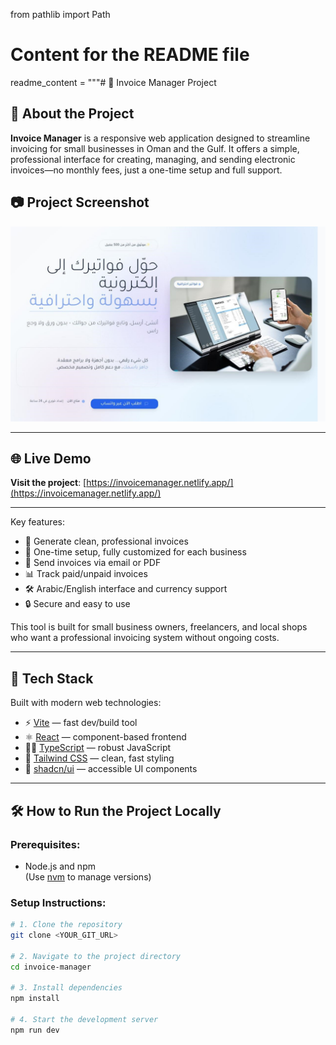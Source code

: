 from pathlib import Path

# Content for the README file
readme_content = """# 💼 Invoice Manager Project

## 📄 About the Project

**Invoice Manager** is a responsive web application designed to streamline invoicing for small businesses in Oman and the Gulf. It offers a simple, professional interface for creating, managing, and sending electronic invoices—no monthly fees, just a one-time setup and full support.

## 📷 Project Screenshot

![Invoice Manager Screenshot](screenshot.png)

---

## 🌐 Live Demo

**Visit the project**: [https://invoicemanager.netlify.app/](https://invoicemanager.netlify.app/)

---

Key features:

- 🧾 Generate clean, professional invoices
- 💼 One-time setup, fully customized for each business
- 📧 Send invoices via email or PDF
- 📊 Track paid/unpaid invoices
- 🛠️ Arabic/English interface and currency support
- 🔒 Secure and easy to use

This tool is built for small business owners, freelancers, and local shops who want a professional invoicing system without ongoing costs.

---

## 🧰 Tech Stack

Built with modern web technologies:

- ⚡ [Vite](https://vitejs.dev/) — fast dev/build tool
- ⚛️ [React](https://reactjs.org/) — component-based frontend
- 🧑‍💻 [TypeScript](https://www.typescriptlang.org/) — robust JavaScript
- 🎨 [Tailwind CSS](https://tailwindcss.com/) — clean, fast styling
- 🧩 [shadcn/ui](https://ui.shadcn.dev/) — accessible UI components

---

## 🛠️ How to Run the Project Locally

### Prerequisites:
- Node.js and npm  
(Use [nvm](https://github.com/nvm-sh/nvm#installing-and-updating) to manage versions)

### Setup Instructions:

```bash
# 1. Clone the repository
git clone <YOUR_GIT_URL>

# 2. Navigate to the project directory
cd invoice-manager

# 3. Install dependencies
npm install

# 4. Start the development server
npm run dev
